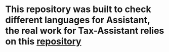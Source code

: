 # This repository was built to check different languages for Assistant, the real work for Tax-Assistant relies on this [repository](https://github.com/speco29/Tax-Assistant)
 
    
     
    
   
 
